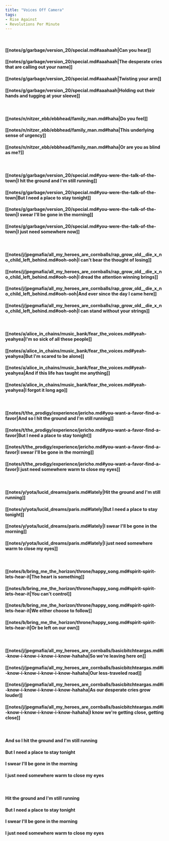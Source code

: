 ```yaml
---
title: "Voices Off Camera"
tags:
- Rise Against
- Revolutions Per Minute
---
```

&nbsp;
#### [[notes/g/garbage/version_20/special.md#aaahaah|Can you hear]]
#### [[notes/g/garbage/version_20/special.md#aaahaah|The desperate cries that are calling out your name]]
#### [[notes/g/garbage/version_20/special.md#aaahaah|Twisting your arm]]
#### [[notes/g/garbage/version_20/special.md#aaahaah|Holding out their hands and tugging at your sleeve]]
&nbsp;
#### [[notes/n/nitzer_ebb/ebbhead/family_man.md#haha|Do you feel]]
#### [[notes/n/nitzer_ebb/ebbhead/family_man.md#haha|This underlying sense of urgency]]
#### [[notes/n/nitzer_ebb/ebbhead/family_man.md#haha|Or are you as blind as me?]]
&nbsp;
#### [[notes/g/garbage/version_20/special.md#you-were-the-talk-of-the-town|I hit the ground and I'm still running]]
#### [[notes/g/garbage/version_20/special.md#you-were-the-talk-of-the-town|But I need a place to stay tonight]]
#### [[notes/g/garbage/version_20/special.md#you-were-the-talk-of-the-town|I swear I'll be gone in the morning]]
#### [[notes/g/garbage/version_20/special.md#you-were-the-talk-of-the-town|I just need somewhere now]]
&nbsp;
#### [[notes/j/jpegmafia/all_my_heroes_are_cornballs/rap_grow_old__die_x_no_child_left_behind.md#ooh-ooh|I can't bear the thought of losing]]
#### [[notes/j/jpegmafia/all_my_heroes_are_cornballs/rap_grow_old__die_x_no_child_left_behind.md#ooh-ooh|I dread the attention winning brings]]
#### [[notes/j/jpegmafia/all_my_heroes_are_cornballs/rap_grow_old__die_x_no_child_left_behind.md#ooh-ooh|And ever since the day I came here]]
#### [[notes/j/jpegmafia/all_my_heroes_are_cornballs/rap_grow_old__die_x_no_child_left_behind.md#ooh-ooh|I can stand without your strings]]
&nbsp;
#### [[notes/a/alice_in_chains/music_bank/fear_the_voices.md#yeah-yeahyea|I'm so sick of all these people]]
#### [[notes/a/alice_in_chains/music_bank/fear_the_voices.md#yeah-yeahyea|But I'm scared to be alone]]
#### [[notes/a/alice_in_chains/music_bank/fear_the_voices.md#yeah-yeahyea|And if this life has taught me anything]]
#### [[notes/a/alice_in_chains/music_bank/fear_the_voices.md#yeah-yeahyea|I forgot it long ago]]
&nbsp;
#### [[notes/t/the_prodigy/experience/jericho.md#you-want-a-favor-find-a-favor|And so I hit the ground and I'm still running]]
#### [[notes/t/the_prodigy/experience/jericho.md#you-want-a-favor-find-a-favor|But I need a place to stay tonight]]
#### [[notes/t/the_prodigy/experience/jericho.md#you-want-a-favor-find-a-favor|I swear I'll be gone in the morning]]
#### [[notes/t/the_prodigy/experience/jericho.md#you-want-a-favor-find-a-favor|I just need somewhere warm to close my eyes]]
&nbsp;
#### [[notes/y/yota/lucid_dreams/paris.md#lately|Hit the ground and I'm still running]]
#### [[notes/y/yota/lucid_dreams/paris.md#lately|But I need a place to stay tonight]]
#### [[notes/y/yota/lucid_dreams/paris.md#lately|I swear I'll be gone in the morning]]
#### [[notes/y/yota/lucid_dreams/paris.md#lately|I just need somewhere warm to close my eyes]]
&nbsp;
#### [[notes/b/bring_me_the_horizon/throne/happy_song.md#spirit-spirit-lets-hear-it|The heart is something]]
#### [[notes/b/bring_me_the_horizon/throne/happy_song.md#spirit-spirit-lets-hear-it|You can't control]]
#### [[notes/b/bring_me_the_horizon/throne/happy_song.md#spirit-spirit-lets-hear-it|We either choose to follow]]
#### [[notes/b/bring_me_the_horizon/throne/happy_song.md#spirit-spirit-lets-hear-it|Or be left on our own]]
&nbsp;
#### [[notes/j/jpegmafia/all_my_heroes_are_cornballs/basicbitchteargas.md#i-know-i-know-i-know-i-know-hahaha|So we're leaving here on]]
#### [[notes/j/jpegmafia/all_my_heroes_are_cornballs/basicbitchteargas.md#i-know-i-know-i-know-i-know-hahaha|Our less-traveled road]]
#### [[notes/j/jpegmafia/all_my_heroes_are_cornballs/basicbitchteargas.md#i-know-i-know-i-know-i-know-hahaha|As our desperate cries grow louder]]
#### [[notes/j/jpegmafia/all_my_heroes_are_cornballs/basicbitchteargas.md#i-know-i-know-i-know-i-know-hahaha|I know we're getting close, getting close]]
&nbsp;
#### And so I hit the ground and I'm still running
#### But I need a place to stay tonight
#### I swear I'll be gone in the morning
#### I just need somewhere warm to close my eyes
&nbsp;
#### Hit the ground and I'm still running
#### But I need a place to stay tonight
#### I swear I'll be gone in the morning
#### I just need somewhere warm to close my eyes
